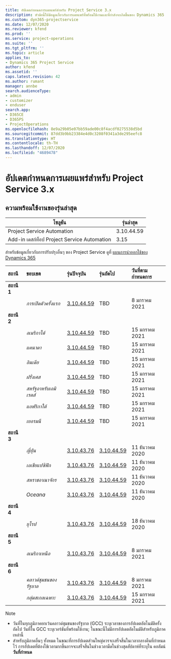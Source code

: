 ```yaml
---
title: อัปเดตกำหนดการเผยแพร่สำหรับ Project Service 3.x
description: หัวข้อนี้ให้ข้อมูลเกี่ยวกับการเผยแพร่ที่พร้อมใช้งานและที่กำลังจะเกิดขึ้นของ Dynamics 365 Project Service Automation
ms.custom: dyn365-projectservice
ms.date: 12/07/2020
ms.reviewer: kfend
ms.prod: ''
ms.service: project-operations
ms.suite: ''
ms.tgt_pltfrm: ''
ms.topic: article
applies_to:
- Dynamics 365 Project Service
author: kfend
ms.assetid: ''
caps.latest.revision: 42
ms.author: rumant
manager: annbe
search.audienceType:
- admin
- customizer
- enduser
search.app:
- D365CE
- D365PS
- ProjectOperations
ms.openlocfilehash: 8e9a29b05e07bb59ade00c8f4acdf0275538d5bd
ms.sourcegitcommit: 87dd3b9bb23384e4d0c3208f0341a3de295eefc8
ms.translationtype: HT
ms.contentlocale: th-TH
ms.lasthandoff: 12/07/2020
ms.locfileid: "4689478"
---
```

# <a name="update-release-schedule-for-project-service-3x"></a>อัปเดตกำหนดการเผยแพร่สำหรับ Project Service 3.x

## <a name="latest-version-availability"></a>ความพร้อมใช้งานของรุ่นล่าสุด

| โซลูชัน  | รุ่นล่าสุด |
|-------|----|
| Project Service Automation    | 3.10.44.59 |
| Add-in เดสก์ท็อป Project Service Automation                | 3.15          |

สำหรับข้อมูลเกี่ยวกับการปรับปรุงอื่นๆ ของ Project Service ดูที่ [แผนการนำออกใช้ของ Dynamics 365](https://docs.microsoft.com/dynamics365/release-plans/) 

| สถานี  | ขอบเขต | รุ่นปัจจุบัน | รุ่นถัดไป |  วันที่ตามกำหนดการ
| :---   | :---   | :---   | :---   |:---   |         
|<strong>สถานี 1</strong> | |  |  | |
| | <i>การเปิดตัวครั้งแรก</i> | [3.10.44.59](whats-new-ur-26.md) | TBD | 8 มกราคม 2021
|<strong>สถานี 2</strong> | |  |  | |
| | <i>อเมริกาใต้</i> | [3.10.44.59](whats-new-ur-26.md) | TBD | 15 มกราคม 2021
| | <i>แคนาดา</i> | [3.10.44.59](whats-new-ur-26.md) | TBD | 15 มกราคม 2021
| | <i>อินเดีย</i> | [3.10.44.59](whats-new-ur-26.md) | TBD | 15 มกราคม 2021
| | <i>ฝรั่งเศส</i> | [3.10.44.59](whats-new-ur-26.md) | TBD | 15 มกราคม 2021
| | <i>สหรัฐอาหรับเอมิเรตส์</i> | [3.10.44.59](whats-new-ur-26.md) | TBD | 15 มกราคม 2021
| | <i>แอฟริกาใต้</i> | [3.10.44.59](whats-new-ur-26.md) | TBD | 15 มกราคม 2021
| | <i>เยอรมนี</i> | [3.10.44.59](whats-new-ur-26.md) | TBD | 15 มกราคม 2021
|<strong>สถานี 3</strong> | |  |  | |
| | <i>ญี่ปุ่น</i> | [3.10.43.76](whats-new-ur-25.md) | [3.10.44.59](whats-new-ur-26.md) | 11 ธันวาคม 2020
| | <i>เอเชียแปซิฟิก</i> | [3.10.43.76](whats-new-ur-25.md) | [3.10.44.59](whats-new-ur-26.md) | 11 ธันวาคม 2020
| | <i>สหราชอาณาจักร</i> | [3.10.43.76](whats-new-ur-25.md) | [3.10.44.59](whats-new-ur-26.md) | 11 ธันวาคม 2020
| | <i>Oceana</i> | [3.10.43.76](whats-new-ur-25.md) | [3.10.44.59](whats-new-ur-26.md) | 11 ธันวาคม 2020
|<strong>สถานี 4</strong> | |  |  | |
| | <i>ยุโรป</i> | [3.10.43.76](whats-new-ur-25.md) | [3.10.44.59](whats-new-ur-26.md) | 18 ธันวาคม 2020
|<strong>สถานี 5</strong> | |  |  | |
| | <i>อเมริกาเหนือ</i> | [3.10.43.76](whats-new-ur-25.md) | [3.10.44.59](whats-new-ur-26.md) | 8 มกราคม 2021
|<strong>สถานี 6</strong> | |  |  | |
| | <i>คลาวด์ชุมชนของรัฐบาล</i> | [3.10.43.76](whats-new-ur-25.md) | [3.10.44.59](whats-new-ur-26.md) | 8 มกราคม 2021
| | <i>กลุ่มสเกลเฉพาะ</i> | [3.10.43.76](whats-new-ur-25.md) | [3.10.44.59](whats-new-ur-26.md) | 15 มกราคม 2021

>[!Note]
> - วันที่ในทุกภูมิภาคยกเว้นคลาวด์ชุมชนของรัฐบาล (GCC) ระบุเวลาของการอัปเดตอัตโนมัติครั้งถัดไป วันที่ใน GCC ระบุเวอร์ชันที่พร้อมใช้งาน; ในขณะนี้ไม่มีการอัปเดตอัตโนมัติสำหรับภูมิภาคเหล่านี้
> - สำหรับภูมิภาคอื่นๆ ทั้งหมด ในขณะที่การอัปเดตส่วนใหญ่ควรจะเสร็จสิ้นในเวลากลางคืนที่กำหนดไว้ การอัปเดตที่ต้องใช้เวลามากขึ้นอาจจะเสร็จสิ้นในช่วงเวลามืดในช่วงสุดสัปดาห์ที่ระบุใน คอลัมน์ **วันที่กำหนด**
